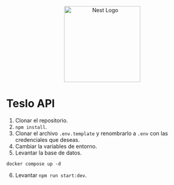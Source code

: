 <p align="center">
  <a href="http://nestjs.com/" target="blank"><img src="https://nestjs.com/img/logo-small.svg" width="200" alt="Nest Logo" /></a>
</p>

# Teslo API

1. Clonar el repositorio.
2. `npm install`.
3. Clonar el archivo `.env.template` y renombrarlo a `.env` con las credenciales que deseas.
4. Cambiar la variables de entorno.
5. Levantar la base de datos.

```
docker compose up -d
```

6. Levantar `npm run start:dev`.
